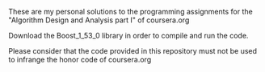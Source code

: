 These are my personal solutions to the programming assignments for the "Algorithm Design and Analysis part I" of coursera.org

Download the Boost_1_53_0 library in order to compile and run the code.

Please consider that the code provided in this repository must not be used to infrange the honor code of coursera.org  